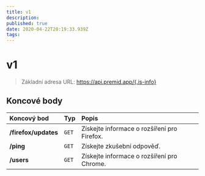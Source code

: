 ```yaml
---
title: v1
description:
published: true
date: 2020-04-22T20:19:33.939Z
tags:
---
```


# v1

> Základní adresa URL: https://api.premid.app/{.is-info}


## Koncové body

<table>
  <thead>
    <tr>
      <th style="text-align:left">Koncový bod</th>
      <th style="text-align:left">Typ</th>
      <th style="text-align:left">Popis</th>
    </tr>
  </thead>
  <tbody>
    <tr>
      <td style="text-align:left"><b>/firefox/updates</b>
      </td>
      <td style="text-align:left"><code>GET</code></td>
      <td style="text-align:left">Získejte informace o rozšíření pro Firefox.</td>
    </tr>
    <tr>
      <td style="text-align:left"><b>/ping</b>
      </td>
      <td style="text-align:left"><code>GET</code></td>
      <td style="text-align:left">Získejte zkušební odpověď.</td>
    </tr>
    <tr>
      <td style="text-align:left"><b>/users</b>
      </td>
      <td style="text-align:left"><code>GET</code></td>
      <td style="text-align:left">Získejte informace o rozšíření pro Chrome.</td>
    </tr>
  </tbody>
</table>
